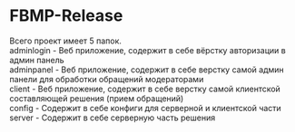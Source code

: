 # FBMP-Release

Всего проект имеет 5 папок.<br>
  adminlogin - Веб приложение, содержит в себе вёрстку авторизации в админ панель<br>
  adminpanel - Веб приложение, содержит в себе верстку самой админ панели для обработки обращений модераторами<br>
  client - Веб приложение, содержит в себе верстку самой клиентской составляющей решения (прием обращений)<br>
  config - Содержит в себе конфиги для серверной и клиентской части<br>
  server - Содержит в себе серверную часть решения<br>
